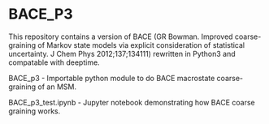 # BACE_P3
This repository contains a version of BACE (GR Bowman. Improved coarse-graining of Markov state models via explicit consideration of statistical uncertainty. J Chem Phys 2012;137;134111)  rewritten in Python3 and compatable with deeptime.

BACE_p3 - Importable python module to do BACE macrostate coarse-graining of an MSM.

BACE_p3_test.ipynb - Jupyter notebook demonstrating how BACE coarse graining works.
